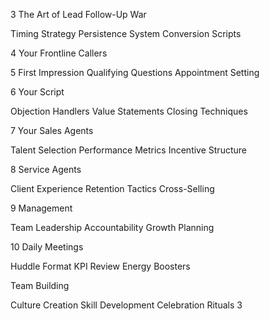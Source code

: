 3 The Art of Lead Follow-Up War

Timing Strategy <Clock />
Persistence System <Redo2 />
Conversion Scripts <FileText />

4 Your Frontline Callers

5 First Impression <UserCheck />
Qualifying Questions <ListChecks />
Appointment Setting <Calendar />

6 Your Script

Objection Handlers <ShieldCheck />
Value Statements <MessageSquareText />
Closing Techniques <CheckCircle2 />

7 Your Sales Agents

Talent Selection <Users />
Performance Metrics <LineChart />
Incentive Structure <Trophy />

8 Service Agents

Client Experience <Heart />
Retention Tactics <Lock />
Cross-Selling <ArrowRightLeft />

9 Management

Team Leadership <UserCog />
Accountability <ClipboardCheck />
Growth Planning <TrendingUp />

10 Daily Meetings

Huddle Format <MessageCircle />
KPI Review <PieChart />
Energy Boosters <Zap />

Team Building

Culture Creation <Sparkles />
Skill Development <Workflow />
Celebration Rituals <PartyPopper />3